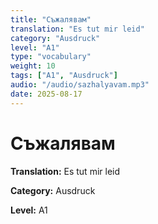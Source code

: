 ```yaml
---
title: "Съжалявам"
translation: "Es tut mir leid"
category: "Ausdruck"
level: "A1"
type: "vocabulary"
weight: 10
tags: ["A1", "Ausdruck"]
audio: "/audio/sazhalyavam.mp3"
date: 2025-08-17
---
```


# Съжалявам

**Translation:** Es tut mir leid

**Category:** Ausdruck

**Level:** A1

